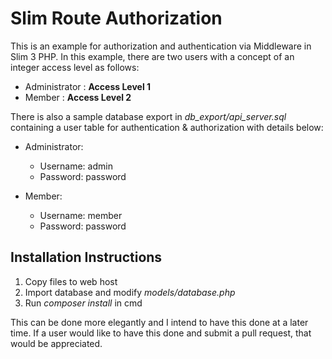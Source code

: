# Slim Route Authorization

This is an example for authorization and authentication via Middleware in Slim 3 PHP. 
In this example, there are two users with a concept of an integer access level as follows:
- Administrator : **Access Level 1**
- Member : **Access Level 2**

There is also a sample database export in *db_export/api_server.sql* containing a user table for authentication & authorization with details below:
- Administrator:
    - Username: admin
    - Password: password

- Member:
    - Username: member
    - Password: password
    
## Installation Instructions
1. Copy files to web host
2. Import database and modify *models/database.php*
3. Run *composer install* in cmd

This can be done more elegantly and I intend to have this done at a later time. If a user would like to have this done and submit a pull request, that would be appreciated.
